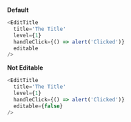 **Default**

```js
<EditTitle
  title='The Title'
  level={1}
  handleClick={() => alert('Clicked')}
  editable
/>
```

**Not Editable**

```js
<EditTitle
  title='The Title'
  level={1}
  handleClick={() => alert('Clicked')}
  editable={false}
/>
```
